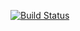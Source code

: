 [![Build Status](https://travis-ci.org/anitayen423/Project110.svg?branch=master)](https://travis-ci.org/anitayen423/Project110)
